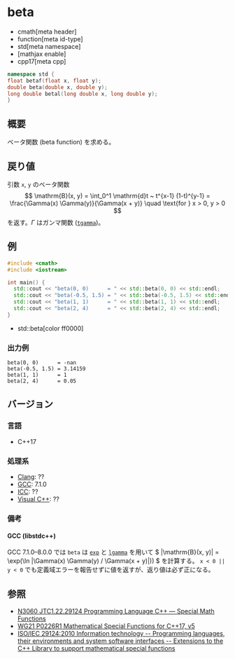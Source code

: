 # beta
* cmath[meta header]
* function[meta id-type]
* std[meta namespace]
* [mathjax enable]
* cpp17[meta cpp]

```cpp
namespace std {
float betaf(float x, float y);
double beta(double x, double y);
long double betal(long double x, long double y);
}
```

## 概要
ベータ関数 (beta function) を求める。


## 戻り値
引数 `x`, `y` のベータ関数
$$ \mathrm{B}(x, y) = \int_0^1 \mathrm{d}t ~ t^{x-1} (1-t)^{y-1} = \frac{\Gamma(x) \Gamma(y)}{\Gamma(x + y)} \quad \text{for } x > 0, y > 0 $$
を返す。$\Gamma$ はガンマ関数 ([`tgamma`](tgamma.md))。


## 例
```cpp example
#include <cmath>
#include <iostream>

int main() {
  std::cout << "beta(0, 0)      = " << std::beta(0, 0) << std::endl;      // 定義域エラー; 特異点
  std::cout << "beta(-0.5, 1.5) = " << std::beta(-0.5, 1.5) << std::endl; // 定義域エラー; 解析接続すれば -pi
  std::cout << "beta(1, 1)      = " << std::beta(1, 1) << std::endl;      // 1
  std::cout << "beta(2, 4)      = " << std::beta(2, 4) << std::endl;      // 1 / 20
}
```
* std::beta[color ff0000]

### 出力例
```
beta(0, 0)      = -nan
beta(-0.5, 1.5) = 3.14159
beta(1, 1)      = 1
beta(2, 4)      = 0.05
```


## バージョン
### 言語
- C++17

### 処理系
- [Clang](/implementation.md#clang): ??
- [GCC](/implementation.md#gcc): 7.1.0
- [ICC](/implementation.md#icc): ??
- [Visual C++](/implementation.md#visual_cpp): ??

### 備考
#### GCC (libstdc++)
GCC 7.1.0–8.0.0 では `beta` は [`exp`](exp.md) と [`lgamma`](lgamma.md) を用いて
$ |\mathrm{B}(x, y)| = \exp(\ln |\Gamma(x) \Gamma(y) / \Gamma(x + y)|)) $
を計算する。
`x < 0 || y < 0` でも定義域エラーを報告せずに値を返すが、返り値は必ず正になる。


## 参照
- [N3060 JTC1.22.29124 Programming Language C++ — Special Math Functions](http://www.open-std.org/jtc1/sc22/wg21/docs/papers/2010/n3060.pdf)
- [WG21 P0226R1 Mathematical Special Functions for C++17, v5](https://isocpp.org/files/papers/P0226R1.pdf)
- [ISO/IEC 29124:2010 Information technology -- Programming languages, their environments and system software interfaces -- Extensions to the C++ Library to support mathematical special functions](https://www.iso.org/standard/50511.html)
